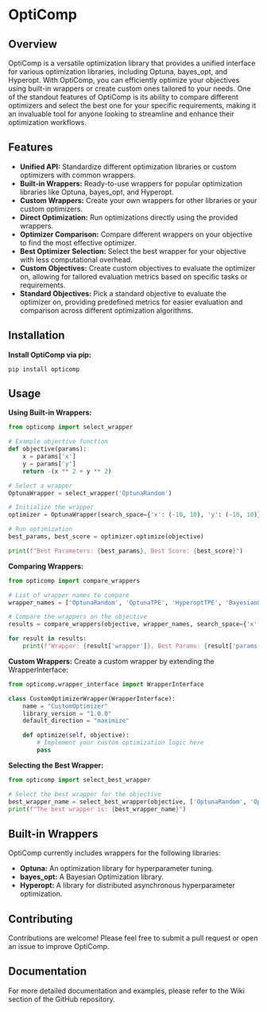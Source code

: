 # OptiComp
## Overview
OptiComp is a versatile optimization library that provides a unified interface for various optimization libraries, including Optuna, bayes_opt, and Hyperopt. With OptiComp, you can efficiently optimize your objectives using built-in wrappers or create custom ones tailored to your needs. One of the standout features of OptiComp is its ability to compare different optimizers and select the best one for your specific requirements, making it an invaluable tool for anyone looking to streamline and enhance their optimization workflows.

## Features
- **Unified API:** Standardize different optimization libraries or custom optimizers with common wrappers.
- **Built-in Wrappers:** Ready-to-use wrappers for popular optimization libraries like Optuna, bayes_opt, and Hyperopt.
- **Custom Wrappers:** Create your own wrappers for other libraries or your custom optimizers.
- **Direct Optimization:** Run optimizations directly using the provided wrappers.
- **Optimizer Comparison:** Compare different wrappers on your objective to find the most effective optimizer.
- **Best Optimizer Selection:** Select the best wrapper for your objective with less computational overhead.
- **Custom Objectives:** Create custom objectives to evaluate the optimizer on, allowing for tailored evaluation metrics based on specific tasks or requirements.
- **Standard Objectives:** Pick a standard objective to evaluate the optimizer on, providing predefined metrics for easier evaluation and comparison across different optimization algorithms.

## Installation
**Install OptiComp via pip:**

```
pip install opticomp
```

## Usage
**Using Built-in Wrappers:**
```python
from opticomp import select_wrapper

# Example objective function
def objective(params):
    x = params['x']
    y = params['y']
    return -(x ** 2 + y ** 2)

# Select a wrapper
OptunaWrapper = select_wrapper('OptunaRandom')

# Initialize the wrapper
optimizer = OptunaWrapper(search_space={'x': (-10, 10), 'y': (-10, 10)})

# Run optimization
best_params, best_score = optimizer.optimize(objective)

print(f"Best Parameters: {best_params}, Best Score: {best_score}")
```

**Comparing Wrappers:**

```python
from opticomp import compare_wrappers

# List of wrapper names to compare
wrapper_names = ['OptunaRandom', 'OptunaTPE', 'HyperoptTPE', 'BayesianOpt']

# Compare the wrappers on the objective
results = compare_wrappers(objective, wrapper_names, search_space={'x': (-10, 10), 'y': (-10, 10)})

for result in results:
    print(f"Wrapper: {result['wrapper']}, Best Params: {result['params']}, Best Score: {result['score']}")
```

**Custom Wrappers:**
Create a custom wrapper by extending the WrapperInterface:

```python
from opticomp.wrapper_interface import WrapperInterface

class CustomOptimizerWrapper(WrapperInterface):
    name = "CustomOptimizer"
    library_version = "1.0.0"
    default_direction = "maximize"

    def optimize(self, objective):
        # Implement your custom optimization logic here
        pass
```

**Selecting the Best Wrapper:**
```python
from opticomp import select_best_wrapper

# Select the best wrapper for the objective
best_wrapper_name = select_best_wrapper(objective, ['OptunaRandom', 'OptunaTPE', 'HyperoptTPE', 'BayesianOpt'])
print(f"The best wrapper is: {best_wrapper_name}")
```

## Built-in Wrappers
OptiComp currently includes wrappers for the following libraries:

- **Optuna:** An optimization library for hyperparameter tuning.
- **bayes_opt:** A Bayesian Optimization library.
- **Hyperopt:** A library for distributed asynchronous hyperparameter optimization.


## Contributing
Contributions are welcome! Please feel free to submit a pull request or open an issue to improve OptiComp.

## Documentation
For more detailed documentation and examples, please refer to the Wiki section of the GitHub repository.
